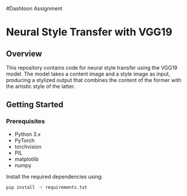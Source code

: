 #Dashtoon Assignment
# Neural Style Transfer with VGG19

## Overview

This repository contains code for neural style transfer using the VGG19 model. The model takes a content image and a style image as input, producing a stylized output that combines the content of the former with the artistic style of the latter.

## Getting Started

### Prerequisites

- Python 3.x
- PyTorch
- torchvision
- PIL
- matplotlib
- numpy

Install the required dependencies using:

```bash
pip install -r requirements.txt
